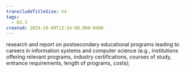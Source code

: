 ```yaml
---
transcludeTitleSize: h4
tags:
  - D3.3
created: 2024-10-09T13:54:08.000-0400
---
```

research and report on postsecondary educational programs leading to careers in information systems and computer science (e.g., institutions offering relevant programs, industry certifications, courses of study, entrance requirements, length of programs, costs);